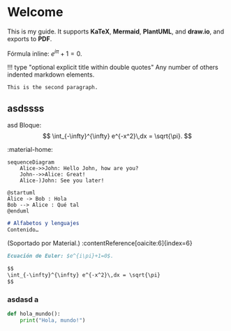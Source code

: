# Welcome

This is my guide. It supports **KaTeX**, **Mermaid**, **PlantUML**, and **draw.io**, and exports to **PDF**.

Fórmula inline: $e^{i\pi}+1=0$.

!!! type "optional explicit title within double quotes"
    Any number of others indented markdown elements.

    This is the second paragraph.

## asdssss

asd
Bloque:
$$
\int_{-\infty}^{\infty} e^{-x^2}\,dx = \sqrt{\pi}.
$$

:material-home:

```kroki-mermaid
sequenceDiagram
    Alice->>John: Hello John, how are you?
    John-->>Alice: Great!
    Alice-)John: See you later!
```

```kroki-plantuml
@startuml
Alice -> Bob : Hola
Bob --> Alice : Qué tal
@enduml
```

```markdown
# Alfabetos y lenguajes
Contenido…
```

(Soportado por Material.) :contentReference[oaicite:6]{index=6}

```markdown
Ecuación de Euler: $e^{i\pi}+1=0$.

$$
\int_{-\infty}^{\infty} e^{-x^2}\,dx = \sqrt{\pi}
$$
```

### asdasd a

```python
def hola_mundo():
    print("Hola, mundo!")
```
